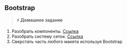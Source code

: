 
## Bootstrap

> **⚡️ Домашнее задание**
1. Разобрать компоненты. [Ссылка](https://bootstrap-4.ru/docs/4.3.1/components/alerts/)
2. Разобрать систему сеток. [Ссылка](https://bootstrap-4.ru/docs/4.3.1/layout/grid/)
3. Сверстать часть любого макета используя Bootstrap

